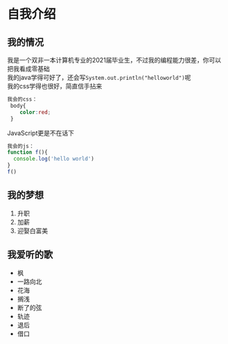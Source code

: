 # 自我介绍
## 我的情况
我是一个双非一本计算机专业的2021届毕业生，不过我的编程能力很差，你可以把我看成零基础  
我的java学得可好了，还会写`System.out.println("helloworld")`呢  
我的css学得也很好，简直信手拈来  
```css
我会的css：
 body{
    color:red;
 }
```  
JavaScript更是不在话下  
```javascript
我会的js：
function f(){
  console.log('hello world')
}
f()
```
## 我的梦想
  1. 升职
  2. 加薪
  3. 迎娶白富美  
## 我爱听的歌
  * 枫
  * 一路向北
  * 花海
  * 搁浅
  * 断了的弦
  * 轨迹
  * 退后
  * 借口
